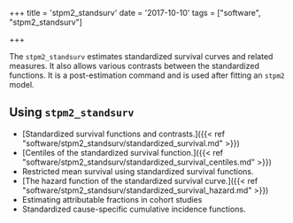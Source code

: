 +++
title = 'stpm2_standsurv'
date = '2017-10-10'
tags = ["software", "stpm2_standsurv"]

  
+++

The `stpm2_standsurv` estimates standardized survival curves and related measures. It also allows various contrasts between the standardized functions. It is a post-estimation command and is used after fitting an `stpm2` model. 


## Using `stpm2_standsurv`
- [Standardized survival functions and contrasts.]({{< ref "software/stpm2_standsurv/standardized_survival.md" >}})
- [Centiles of the standardized survival function.]({{< ref "software/stpm2_standsurv/standardized_survival_centiles.md" >}})
- Restricted mean survival using standardized survival functions.
- [The hazard function of the standardized survival curve.]({{< ref "software/stpm2_standsurv/standardized_survival_hazard.md" >}})
- Estimating attributable fractions in cohort studies
- Standardized cause-specific cumulative incidence functions.

